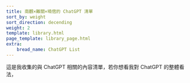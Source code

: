 ```yaml
---
title: 南觀×難關×喃倌的 ChatGPT 清單
sort_by: weight
sort_direction: decending
weight: 2
template: library.html
page_template: library_page.html
extra: 
    bread_name: ChatGPT List
---
```


這是我收集的與 ChatGPT 相關的內容清單，若你想看我對 ChatGPT 的整體看法，